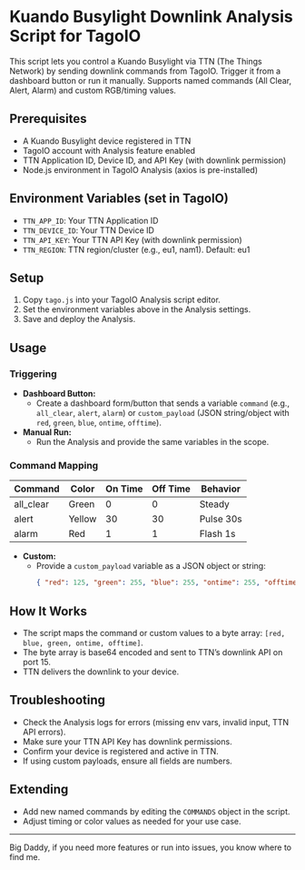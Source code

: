 # Kuando Busylight Downlink Analysis Script for TagoIO

This script lets you control a Kuando Busylight via TTN (The Things Network) by sending downlink commands from TagoIO. Trigger it from a dashboard button or run it manually. Supports named commands (All Clear, Alert, Alarm) and custom RGB/timing values.

## Prerequisites
- A Kuando Busylight device registered in TTN
- TagoIO account with Analysis feature enabled
- TTN Application ID, Device ID, and API Key (with downlink permission)
- Node.js environment in TagoIO Analysis (axios is pre-installed)

## Environment Variables (set in TagoIO)
- `TTN_APP_ID`:      Your TTN Application ID
- `TTN_DEVICE_ID`:   Your TTN Device ID
- `TTN_API_KEY`:     Your TTN API Key (with downlink permission)
- `TTN_REGION`:      TTN region/cluster (e.g., eu1, nam1). Default: eu1

## Setup
1. Copy `tago.js` into your TagoIO Analysis script editor.
2. Set the environment variables above in the Analysis settings.
3. Save and deploy the Analysis.

## Usage
### Triggering
- **Dashboard Button:**
  - Create a dashboard form/button that sends a variable `command` (e.g., `all_clear`, `alert`, `alarm`) or `custom_payload` (JSON string/object with `red`, `green`, `blue`, `ontime`, `offtime`).
- **Manual Run:**
  - Run the Analysis and provide the same variables in the scope.

### Command Mapping
| Command     | Color         | On Time | Off Time | Behavior         |
|-------------|--------------|---------|----------|-----------------|
| all_clear   | Green        | 0       | 0        | Steady          |
| alert       | Yellow       | 30      | 30       | Pulse 30s       |
| alarm       | Red          | 1       | 1        | Flash 1s        |

- **Custom:**
  - Provide a `custom_payload` variable as a JSON object or string:
    ```json
    { "red": 125, "green": 255, "blue": 255, "ontime": 255, "offtime": 0 }
    ```

## How It Works
- The script maps the command or custom values to a byte array: `[red, blue, green, ontime, offtime]`.
- The byte array is base64 encoded and sent to TTN’s downlink API on port 15.
- TTN delivers the downlink to your device.

## Troubleshooting
- Check the Analysis logs for errors (missing env vars, invalid input, TTN API errors).
- Make sure your TTN API Key has downlink permissions.
- Confirm your device is registered and active in TTN.
- If using custom payloads, ensure all fields are numbers.

## Extending
- Add new named commands by editing the `COMMANDS` object in the script.
- Adjust timing or color values as needed for your use case.

---

Big Daddy, if you need more features or run into issues, you know where to find me. 